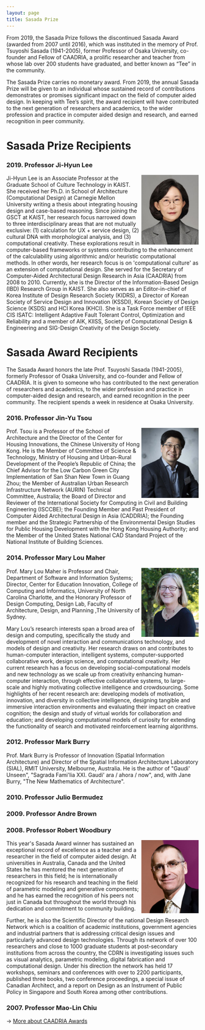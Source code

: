 ```yaml
---
layout: page
title: Sasada Prize
---
```


From 2019, the Sasada Prize follows the discontinued Sasada Award (awarded from 2007 until 2016), which was instituted in the memory of Prof. Tsuyoshi Sasada (1941-2005), former Professor of Osaka University, co-founder and Fellow of CAADRIA, a prolific researcher and teacher from whose lab over 200 students have graduated, and better known as “Tee” in the community.

The Sasada Prize carries no monetary award. From 2019, the annual Sasada Prize will be given to an individual whose sustained record of contributions demonstrates or promises significant impact on the field of computer aided design. In keeping with Tee’s spirit, the award recipient will have contributed to the next generation of researchers and academics, to the wider profession and practice in computer aided design and research, and earned recognition in peer community.

# Sasada Prize Recipients

### 2019. Professor Ji-Hyun Lee
<img src="/img/Lee_JiHyun.jpg" width="150" align="right" />
Ji-Hyun Lee is an Associate Professor at the Graduate School of Culture Technology in KAIST. She received her Ph.D. in School of Architecture (Computational Design) at Carnegie Mellon University writing a thesis about integrating housing design and case-based reasoning. Since joining the GSCT at KAIST, her research focus narrowed down to three interdisciplinary areas that are not mutually exclusive: (1) calculation for UX + service design, (2) cultural DNA with morphological analysis, and (3) computational creativity. These explorations result in computer-based frameworks or systems contributing to the enhancement of the calculability using algorithmic and/or heuristic computational methods. In other words, her research focus is on 'computational culture' as an extension of computational design. She served for the Secretary of Computer-Aided Architectural Design Research in Asia (CAADRIA) from 2008 to 2010. Currently, she is the Director of the Information-Based Design (IBD) Research Group in KAIST. She also serves as an Editor-in-chief of Korea Institute of Design Research Society (KIDRS), a Director of Korean Society of Service Design and Innovation (KSSDI), Korean Society of Design Science (KSDS) and HCI Korea (KHCI). She is a Task Force member of IEEE CIS ISATC: Intelligent Adaptive Fault Tolerant Control, Optimization and Reliability and a member of AIK, KIISS, Society of Computational Design & Engineering and SIG-Design Creativity of the Design Society.

# Sasada Award Recipients

The Sasada Award honors the late Prof. Tsuyoshi Sasada (1941-2005), formerly Professor of Osaka University, and co-founder and Fellow of CAADRIA. It is given to someone who has contributed to the next generation of researchers and academics, to the wider profession and practice in computer-aided design and research, and earned recognition in the peer community. The recipient spends a week in residence at Osaka University.

### 2016. Professor Jin-Yu Tsou
<img src="/img/TSOU_Jinyeu.jpg" width="150" align="right" />
Prof. Tsou is a Professor of the School of Architecture and the Director of the Center for Housing Innovations, the Chinese University of Hong Kong. He is the Member of Committee of Science & Technology, Ministry of Housing and Urban-Rural Development of the People’s Republic of China; the Chief Advisor for the Low Carbon Green City Implementation of San Shan New Town in Guang Zhou; the Member of Australian Urban Research Infrastructure Network (AURIN) Technical Committee, Australia; the Board of Director and Reviewer of the International Society for Computing in Civil and Building Engineering (ISCCBE); the Founding Member and Past President of Computer Aided Architectural Design in Asia (CADDRIA); the Founding member and the Strategic Partnership of the Environmental Design Studies for Public Housing Development with the Hong Kong Housing Authority; and the Member of the United States National CAD Standard Project of the National Institute of Building Sciences.

### 2014. Professor Mary Lou Maher
<img src="/img/MAHER_MaryLou.jpg" width="150" align="right" />
Prof. Mary Lou Maher is Professor and Chair, Department of Software and Information Systems; Director, Center for Education Innovation, College of Computing and Informatics, University of North Carolina Charlotte, and the Honorary Professor of Design Computing, Design Lab, Faculty of Architecture, Design, and Planning ,The University of Sydney.

Mary Lou’s research interests span a broad area of design and computing, specifically the study and development of novel interaction and communications technology, and models of design and creativity. Her research draws on and contributes to human-computer interaction, intelligent systems, computer-supported collaborative work, design science, and computational creativity. Her current research has a focus on developing social-computational models and new technology as we scale up from creativity enhancing human-computer interaction, through effective collaborative systems, to large-scale and highly motivating collective intelligence and crowdsourcing. Some highlights of her recent research are: developing models of motivation, innovation, and diversity in collective intelligence, designing tangible and immersive interaction environments and evaluating their impact on creative cognition; the design and study of virtual worlds for collaboration and education; and developing computational models of curiosity for extending the functionality of search and motivated reinforcement learning algorithms.

### 2012. Professor Mark Burry
Prof. Mark Burry is Professor of Innovation (Spatial Information Architecture) and Director of the Spatial Information Architecture Laboratory (SIAL), RMIT University, Melbourne, Australia. He is the author of "Gaudi' Unseen", "Sagrada Fami'lia XXI. Gaudi' ara / ahora / now", and, with Jane Burry, "The New Mathematics of Architecture".

### 2010. Professor Julio Bermudez

### 2009. Professor Andre Brown

### 2008. Professor Robert Woodbury
<img src="/img/WOODBURY_Robert.jpg" width="150" align="right" />
This year's Sasada Award winner has sustained an exceptional record of excellence as a teacher and a researcher in the field of computer aided design. At universities in Australia, Canada and the United States he has mentored the next generation of researchers in this field; he is internationally recognized for his research and teaching in the field of parametric modeling and generative components; and he has earned the recognition of his peers not just in Canada but throughout the world through his dedication and commitment to community building.

Further, he is also the Scientific Director of the national Design Research Network which is a coalition of academic institutions, government agencies and industrial partners that is addressing critical design issues and particularly advanced design technologies. Through its network of over 100 researchers and close to 1000 graduate students at post-secondary institutions from across the country, the CDRN is investigating issues such as visual analytics, parametric modeling, digital fabrication and computational design. Under his direction the network has held 17 workshops, seminars and conferences with over to 2200 participants, published three books, two conference proceedings, a special issue of Canadian Architect, and a report on Design as an Instrument of Public Policy in Singapore and South Korea among other contributions.

### 2007. Professor Mao-Lin Chiu

&rarr; [More about CAADRIA Awards](awards.md)

